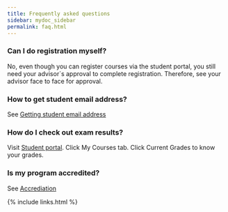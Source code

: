 ```yaml
---
title: Frequently asked questions
sidebar: mydoc_sidebar
permalink: faq.html
---
```


### Can I do registration myself?

No, even though you can register courses via the student portal, you still need your advisor`s approval to complete registration. Therefore, see your advisor face to face for approval.

### How to get student email address?

See <A href="onlineres.html#logging-in-with-student-email-address">Getting student email address</A>

### How do I check out exam results?

Visit [Student portal](https://student.gau.edu.tr/). Click My Courses tab. Click Current Grades to know your grades.

### Is my program accredited?

See <A href="accreditation.html">Accrediation</A>

{% include links.html %}
